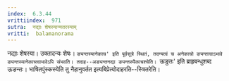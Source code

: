 ```yaml
---
index:  6.3.44
vrittiindex:  971
sutra:  नद्याः शेषस्यान्यतरस्याम्
vritti:  balamanorama 
---
```


नद्याः शेषस्या। उक्तादन्यः शेषः। `ङ्यन्तस्यानेकाच' इति पूर्वसूत्रे स्थितं, तदन्यत्वं च अनेकाचो ङ्यन्तत्वाऽभावे ङ्यन्तस्यानेकाच्त्वाभावेऽपि संभवति। तदाह--अङ्यन्तनद्या ङ्यन्तस्यैकाचश्चेति। `ऊङुतः' इति ब्राहृबन्धुशब्द ऊङन्तः। भाषितपुंस्कस्येति तु नैहानुवर्तत इत्यबिप्रेत्योदाहरति--स्त्रितरेति। 

